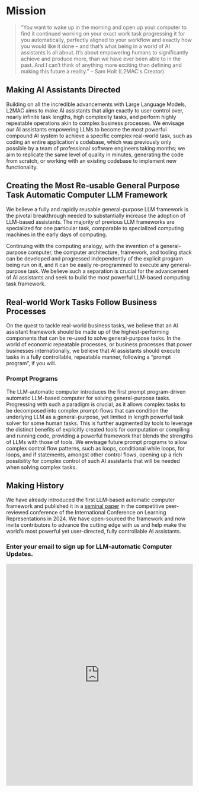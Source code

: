 # Mission

> “You want to wake up in the morning and open up your computer to find it continued working on your exact work task progressing it for you automatically, perfectly aligned to your workflow and exactly how you would like it done – and that’s what being in a world of AI assistants is all about. It’s about empowering humans to significantly achieve and produce more, than we have ever been able to in the past. And I can’t think of anything more exciting than defining and making this future a reality.” – Sam Holt (L2MAC's Creator).

## Making AI Assistants Directed

Building on all the incredible advancements with Large Language Models, L2MAC aims to make AI assistants that align exactly to user control over, nearly infinite task lengths, high complexity tasks, and perform highly repeatable operations akin to complex business processes. We envisage our AI assistants empowering LLMs to become the most powerful compound AI system to achieve a specific complex real-world task, such as coding an entire application's codebase, which was previously only possible by a team of professional software engineers taking months; we aim to replicate the same level of quality in minutes, generating the code from scratch, or working with an existing codebase to implement new functionality.

## Creating the Most Re-usable General Purpose Task Automatic Computer LLM Framework

We believe a fully and rapidly reusable general-purpose LLM framework is the pivotal breakthrough needed to substantially increase the adoption of LLM-based assistants. The majority of previous LLM frameworks are specialized for one particular task, comparable to specialized computing machines in the early days of computing.

Continuing with the computing analogy, with the invention of a general-purpose computer, the computer architecture, framework, and tooling stack can be developed and progressed independently of the explicit program being run on it, and it can be easily re-programmed to execute any general-purpose task. We believe such a separation is crucial for the advancement of AI assistants and seek to build the most powerful LLM-based computing task framework.

## Real-world Work Tasks Follow Business Processes

On the quest to tackle real-world business tasks, we believe that an AI assistant framework should be made up of the highest-performing components that can be re-used to solve general-purpose tasks. In the world of economic repeatable processes, or business processes that power businesses internationally, we believe that AI assistants should execute tasks in a fully controllable, repeatable manner, following a “prompt program”, if you will.

### Prompt Programs

The LLM-automatic computer introduces the first prompt program-driven automatic LLM-based computer for solving general-purpose tasks. Progressing with such a paradigm is crucial, as it allows complex tasks to be decomposed into complex prompt-flows that can condition the underlying LLM as a general-purpose, yet limited in length powerful task solver for some human tasks. This is further augmented by tools to leverage the distinct benefits of explicitly created tools for computation or compiling and running code, providing a powerful framework that blends the strengths of LLMs with those of tools. We envisage future prompt programs to allow complex control flow patterns, such as loops, conditional while loops, for loops, and if statements, amongst other control flows, opening up a rich possibility for complex control of such AI assistants that will be needed when solving complex tasks.

## Making History

We have already introduced the first LLM-based automatic computer framework and published it in a [seminal paper](https://openreview.net/forum?id=EhrzQwsV4K) in the competitive peer-reviewed conference of the International Conference on Learning Representations in 2024. We have open-sourced the framework and now invite contributors to advance the cutting edge with us and help make the world’s most powerful yet user-directed, fully controllable AI assistants.

### Enter your email to sign up for LLM-automatic Computer Updates.

<iframe src="https://docs.google.com/forms/d/e/1FAIpQLScdh1r_GwGN-a1AEw2O6H_txXDaLnIa-84zHpnyuk3CUq1kgA/viewform?embedded=true" width="100%" height="600" frameborder="0" marginheight="0" marginwidth="0">Loading…</iframe>
